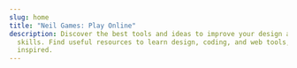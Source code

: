 ```yaml
---
slug: home
title: "Neil Games: Play Online"
description: Discover the best tools and ideas to improve your design and web
  skills. Find useful resources to learn design, coding, and web tools, and get
  inspired.
---
```

